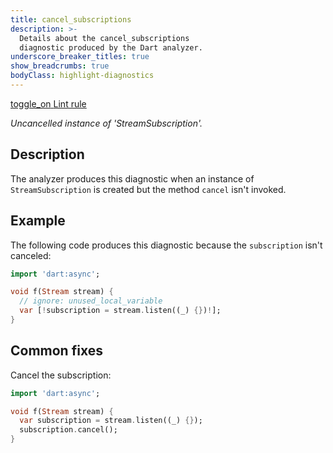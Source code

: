 ```yaml
---
title: cancel_subscriptions
description: >-
  Details about the cancel_subscriptions
  diagnostic produced by the Dart analyzer.
underscore_breaker_titles: true
show_breadcrumbs: true
bodyClass: highlight-diagnostics
---
```


<div class="tags">
  <a class="tag-label"
      href="/tools/linter-rules/cancel_subscriptions"
      title="Learn about the lint rule that enables this diagnostic."
      aria-label="Learn about the lint rule that enables this diagnostic."
      target="_blank">
    <span class="material-symbols" aria-hidden="true">toggle_on</span>
    <span>Lint rule</span>
  </a>
</div>

_Uncancelled instance of 'StreamSubscription'._

## Description

The analyzer produces this diagnostic when an instance of
`StreamSubscription` is created but the method `cancel` isn't invoked.

## Example

The following code produces this diagnostic because the `subscription`
isn't canceled:

```dart
import 'dart:async';

void f(Stream stream) {
  // ignore: unused_local_variable
  var [!subscription = stream.listen((_) {})!];
}
```

## Common fixes

Cancel the subscription:

```dart
import 'dart:async';

void f(Stream stream) {
  var subscription = stream.listen((_) {});
  subscription.cancel();
}
```
